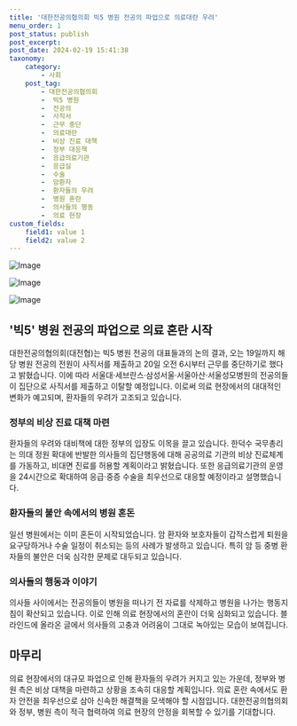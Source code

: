 ```yaml
---
title: '대한전공의협의회 빅5 병원 전공의 파업으로 의료대란 우려'
menu_order: 1
post_status: publish
post_excerpt: 
post_date: 2024-02-19 15:41:38
taxonomy:
    category:
        - 사회
    post_tag:
        - 대한전공의협의회
        -  빅5 병원
        -  전공의
        -  사직서
        -  근무 중단
        -  의료대란
        -  비상 진료 대책
        -  정부 대응책
        -  응급의료기관
        -  응급실
        -  수술
        -  암환자
        -  환자들의 우려
        -  병원 혼란
        -  의사들의 행동
        -  의료 현장
custom_fields:
    field1: value 1
    field2: value 2
---
```


![Image](https://imgnews.pstatic.net/image/015/2024/02/19/0004949988_001_20240219134401046.jpg?type=w647)

![Image](https://imgnews.pstatic.net/image/015/2024/02/19/0004949988_002_20240219134401077.jpg?type=w647)

![Image](https://imgnews.pstatic.net/image/015/2024/02/19/0004949988_003_20240219134401115.jpg?type=w647)

## '빅5' 병원 전공의 파업으로 의료 혼란 시작
대한전공의협의회(대전협)는 빅5 병원 전공의 대표들과의 논의 결과, 오는 19일까지 해당 병원 전공의 전원이 사직서를 제출하고 20일 오전 6시부터 근무를 중단하기로 했다고 밝혔습니다. 이에 따라 서울대·세브란스·삼성서울·서울아산·서울성모병원의 전공의들이 집단으로 사직서를 제출하고 이탈할 예정입니다. 이로써 의료 현장에서의 대대적인 변화가 예고되며, 환자들의 우려가 고조되고 있습니다.
### 정부의 비상 진료 대책 마련
환자들의 우려와 대비책에 대한 정부의 입장도 이목을 끌고 있습니다. 한덕수 국무총리는 의대 정원 확대에 반발한 의사들의 집단행동에 대해 공공의료 기관의 비상 진료체계를 가동하고, 비대면 진료를 허용할 계획이라고 밝혔습니다. 또한 응급의료기관의 운영을 24시간으로 확대하여 응급·중증 수술을 최우선으로 대응할 예정이라고 설명했습니다.
### 환자들의 불안 속에서의 병원 혼돈
일선 병원에서는 이미 혼돈이 시작되었습니다. 암 환자와 보호자들이 갑작스럽게 퇴원을 요구당하거나 수술 일정이 취소되는 등의 사례가 발생하고 있습니다. 특히 암 등 중병 환자들의 불안은 더욱 심각한 문제로 대두되고 있습니다.
### 의사들의 행동과 이야기
의사들 사이에서는 전공의들이 병원을 떠나기 전 자료를 삭제하고 병원을 나가는 행동지침이 확산되고 있습니다. 이로 인해 의료 현장에서의 혼란이 더욱 심화되고 있습니다. 블라인드에 올라온 글에서 의사들의 고충과 어려움이 그대로 녹아있는 모습이 보여집니다.
## 마무리
의료 현장에서의 대규모 파업으로 인해 환자들의 우려가 커지고 있는 가운데, 정부와 병원 측은 비상 대책을 마련하고 상황을 조속히 대응할 계획입니다. 의료 혼란 속에서도 환자 안전을 최우선으로 삼아 신속한 해결책을 모색해야 할 시점입니다. 대한전공의협의회와 정부, 병원 측이 적극 협력하여 의료 현장의 안정을 회복할 수 있기를 기대합니다.
